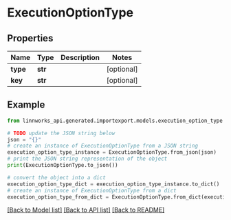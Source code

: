 # ExecutionOptionType


## Properties

Name | Type | Description | Notes
------------ | ------------- | ------------- | -------------
**type** | **str** |  | [optional] 
**key** | **str** |  | [optional] 

## Example

```python
from linnworks_api.generated.importexport.models.execution_option_type import ExecutionOptionType

# TODO update the JSON string below
json = "{}"
# create an instance of ExecutionOptionType from a JSON string
execution_option_type_instance = ExecutionOptionType.from_json(json)
# print the JSON string representation of the object
print(ExecutionOptionType.to_json())

# convert the object into a dict
execution_option_type_dict = execution_option_type_instance.to_dict()
# create an instance of ExecutionOptionType from a dict
execution_option_type_from_dict = ExecutionOptionType.from_dict(execution_option_type_dict)
```
[[Back to Model list]](../README.md#documentation-for-models) [[Back to API list]](../README.md#documentation-for-api-endpoints) [[Back to README]](../README.md)


